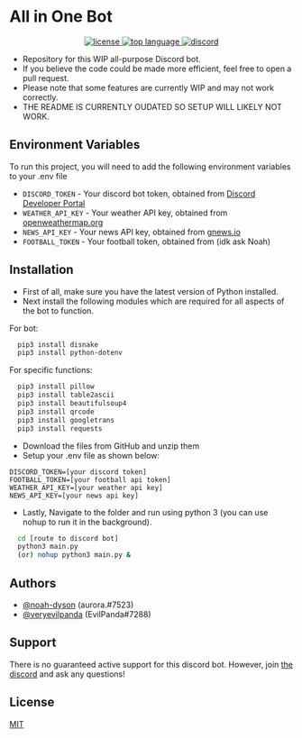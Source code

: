 
# All in One Bot

<p align="center">
  <a href="https://choosealicense.com/licenses/mit/" target="_blank">
    <img alt="license" src="https://img.shields.io/github/license/veryevilpanda/Panda-Bot"/>
  </a>
  <a href="https://www.python.org/" target="_blank">
    <img alt="top language" src="https://img.shields.io/github/languages/top/veryevilpanda/Panda-Bot"/>
  </a>
  <a href="https://discord.gg/Zu6pDEBCjY" target="_blank">
    <img alt="discord" src="https://img.shields.io/discord/1002963156273999884?label=discord"/>
  </a>
</p>

- Repository for this WIP all-purpose Discord bot.
- If you believe the code could be made more efficient, feel free to open a pull request.
- Please note that some features are currently WIP and may not work correctly.
- THE README IS CURRENTLY OUDATED SO SETUP WILL LIKELY NOT WORK.

## Environment Variables

To run this project, you will need to add the following environment variables to your .env file

- `DISCORD_TOKEN` - Your discord bot token, obtained from [Discord Developer Portal](https://discord.com/developers/applications)
- `WEATHER_API_KEY` - Your weather API key, obtained from [openweathermap.org](https://openweathermap.org/)
- `NEWS_API_KEY` - Your news API key, obtained from [gnews.io](https://gnews.io/)
- `FOOTBALL_TOKEN` - Your football token, obtained from (idk ask Noah)

## Installation

- First of all, make sure you have the latest version of Python installed. 
- Next install the following modules which are required for all aspects of the bot to function.

For bot:
```bash
  pip3 install disnake
  pip3 install python-dotenv
```
For specific functions:
```bash
  pip3 install pillow
  pip3 install table2ascii
  pip3 install beautifulsoup4 
  pip3 install qrcode
  pip3 install googletrans
  pip3 install requests
```
- Download the files from GitHub and unzip them
- Setup your .env file as shown below:
```env
DISCORD_TOKEN=[your discord token]
FOOTBALL_TOKEN=[your football api token]
WEATHER_API_KEY=[your weather api key]
NEWS_API_KEY=[your news api key]
```
- Lastly, Navigate to the folder and run using python 3 (you can use nohup to run it in the background).
```bash
  cd [route to discord bot]
  python3 main.py
  (or) nohup python3 main.py &
```

## Authors


- [@noah-dyson](https://www.github.com/noah-dyson) (aurora.#7523)
- [@veryevilpanda](https://www.github.com/VeryEvilPanda) (EvilPanda#7288)

## Support

There is no guaranteed active support for this discord bot. However, join [the discord](https://discord.gg/Zu6pDEBCjY) and ask any questions!

## License

[MIT](https://choosealicense.com/licenses/mit/)
